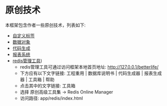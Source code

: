 # 原创技术

本框架包含作者一些原创技术，列表如下:

* [自定义标签](customtag.md)
* [数据对象](../../core/dataobject/README.md)
* [代码生成](../autocode/README.md)
* [报表系统](../more/report.md) 
* [redis管理工具](https://github.com/skygreen2001/RedisManager/blob/master/help/HELP.md))
  - redis管理工具可通过访问框架本地首页地址: http://127.0.0.1/betterlife/
  - 下方应有以下文字链接: 工程重用 | 数据库说明书 | 代码生成器 | 报表生成器 | 工具箱 | 帮助
  - 点击其中的文字链接: 工具箱
  - 选择 原创高级工具集 -> Redis Online Manager
  - 访问路径: app/redis/index.html